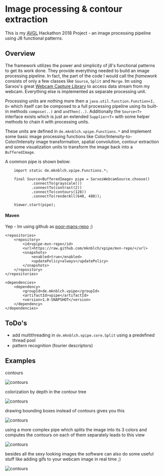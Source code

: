 # Image processing & contour extraction

This is my [AVGL](https://www.avantgarde-labs.de) Hackathon 2018 Project - an image processing pipeline using J8 functional patterns.

## Overview

The framework utilizes the power and simplicity of j8's functional patterns
to get its work done. They provide everything needed to build an image
processing pipeline. In fact, the part of the code I would call the _framework_
consists of only a few classes like `Source`, `Split` and `Merge`.
Im using Sarxos's great [Webcam Capture Library](https://github.com/sarxos/webcam-capture)
to access data stream from my webcam. Everything else is implemented as 
separate processing unit. 

Processing units are nothing more then a `java.util.function.Function<I, O>` which
itself can be composed to a full processing pipeline using its built-in methods 
`compose(..)` and `andThen(..)`. Additionally the `Source<T>` interface exists 
which is just an extended `Supplier<T>` with some helper methods to chain it 
with processing units.

These units are defined in `de.mknblch.vpipe.Functions.*` and implement some
basic image processing functions like Color/Intensity-to-Color/Intensity image 
transformation, spatial convolution, contour extraction and some visualization 
units to transform the image back into a `BufferedImage`.

A common pipe is shown below:

```
    import static de.mknblch.vpipe.Functions.*;

    final Source<BufferedImage> pipe = SarxosWebcamSource.choose()
            .connectTo(grayscale())
            .connectTo(contrast(2))
            .connectTo(contours(128))
            .connectTo(renderAll(640, 480));

    Viewer.start(pipe);
```

####  Maven

Yep - Im using github as [poor-mans-repo](https://stackoverflow.com/questions/14013644/hosting-a-maven-repository-on-github) ;)

``` 
<repositories>
    <repository>
        <id>vpipe-mvn-repo</id>
        <url>https://raw.github.com/mknblch/vpipe/mvn-repo/</url>
        <snapshots>
            <enabled>true</enabled>
            <updatePolicy>always</updatePolicy>
        </snapshots>
    </repository>
</repositories>

<dependencies>
    <dependency>
        <groupId>de.mknblch.vpipe</groupId>
        <artifactId>vpipe</artifactId>
        <version>1.0-SNAPSHOT</version>
    </dependency>
</dependencies>
```
## ToDo's

- add multithreading in `de.mknblch.vpipe.core.Split` using a predefined
thread pool
- pattern recognition (fourier descriptors)

## Examples

contours 

![contours](https://mknblch.github.io/vpipe/fiducial2.png)

colorization by depth in the contour tree

![contours](https://mknblch.github.io/vpipe/fiducial.png)

drawing bounding boxes instead of contours gives you this

![contours](https://mknblch.github.io/vpipe/fiducial4.png)

using a more complex pipe which splits the image into
its 3 colors and computes the contours on each of them separately
leads to this view

![contours](https://mknblch.github.io/vpipe/acid.png)

besides all the sexy looking images the software can also do some
useful stuff like adding gifs to your webcam image in real time ;)

![contours](https://mknblch.github.io/vpipe/overlay.png)


